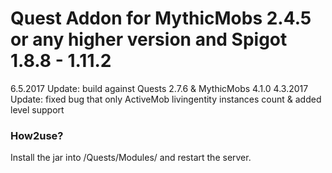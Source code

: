 # Quest Addon for MythicMobs 2.4.5 or any higher version and Spigot 1.8.8 - 1.11.2

6.5.2017 Update: build against Quests 2.7.6 & MythicMobs 4.1.0
4.3.2017 Update: fixed bug that only ActiveMob livingentity instances count & added level support

### How2use?

Install the jar into /Quests/Modules/ and restart the server.
